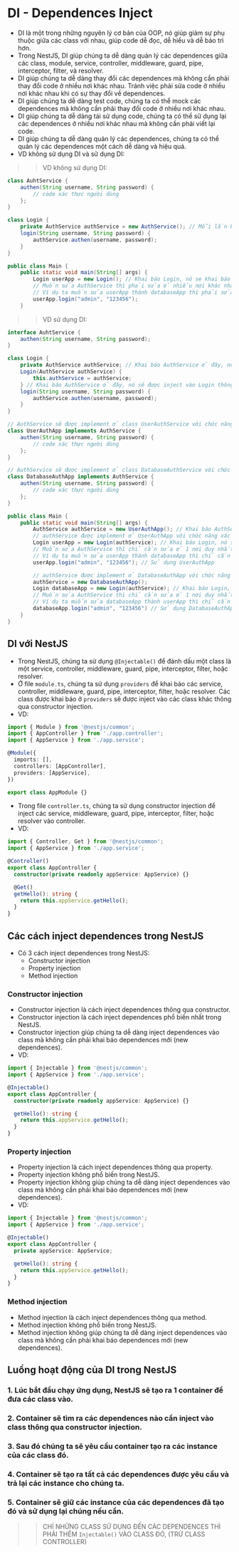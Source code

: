 # DI - Dependences Inject
- DI là một trong những nguyên lý cơ bản của OOP, nó giúp giảm sự phụ thuộc giữa các class với nhau, giúp code dễ đọc, dễ hiểu và dễ bảo trì hơn.
- Trong NestJS, DI giúp chúng ta dễ dàng quản lý các dependences giữa các class, module, service, controller, middleware, guard, pipe, interceptor, filter, và resolver.
- DI giúp chúng ta dễ dàng thay đổi các dependences mà không cần phải thay đổi code ở nhiều nơi khác nhau. Tránh việc phải sửa code ở nhiều nơi khác nhau khi có sự thay đổi về dependences.
- DI giúp chúng ta dễ dàng test code, chúng ta có thể mock các dependences mà không cần phải thay đổi code ở nhiều nơi khác nhau.
- DI giúp chúng ta dễ dàng tái sử dụng code, chúng ta có thể sử dụng lại các dependences ở nhiều nơi khác nhau mà không cần phải viết lại code.
- DI giúp chúng ta dễ dàng quản lý các dependences, chúng ta có thể quản lý các dependences một cách dễ dàng và hiệu quả.
- VD không sử dụng DI và sử dụng DI:
>> VD không sử dụng DI:
```java
class AuhtService {
    authen(String username, String password) {
        // code xác thực người dùng
    };
}

class Login {
    private AuthService authService = new AuthService(); // Mỗi lần khai báo Login thì phải khai báo AuthService mới, đây là một sự phụ thuộc giữa các class
    login(String username, String password) {
        authService.authen(username, password);
    }
}

public class Main {
    public static void main(String[] args) {
        Login userApp = new Login(); // Khai báo Login, nó se khai báo AuthService mới
        // Muốn sửa AuthService thì phải sửa ở nhiều nơi khác nhau trong code
        // Ví dụ ta muốn sửa userApp thành databaseApp thì phải sửa ở nhiều nơi khác nhau trong code, làm cho code khó bảo trì và dễ gây lỗi
        userApp.login("admin", "123456");
    }
```

>> VD sử dụng DI:
```java
interface AuhtService {
    authen(String username, String password);
}

class Login {
    private AuthService authService; // Khai báo AuthService ở đây, nó sẽ được inject vào Login thông qua constructor injection, mà không cần phải khai báo AuthService mới (new AuthService())
    Login(AuthService authService) {
        this.authService = authService;
    } // Khai báo AuthService ở đây, nó sẽ được inject vào Login thông qua constructor injection
    login(String username, String password) {
        authService.authen(username, password);
    }
} 

// AuthService sẽ được implement ở class UserAuthService với chức năng xác thực người dùng truy cập vào app
class UserAuthApp implements AuthService {
    authen(String username, String password) {
        // code xác thực người dùng
    };
}

// AuthService sẽ được implement ở class DatabaseAuthService với chức năng xác thực người dùng truy cập vào database
class DatabaseAuthApp implements AuthService {
    authen(String username, String password) {
        // code xác thực người dùng
    };
}

public class Main {
    public static void main(String[] args) {
        AuthService authService = new UserAuthApp(); // Khai báo AuthService ở đây, nó sẽ được inject vào Login thông qua constructor injection, lúc này ta có thể sử dụng UserAuthApp hoặc DatabaseAuthApp
        // authService được implement ở UserAuthApp với chức năng xác thực người dùng truy cập vào app
        Login userApp = new Login(authService); // Khai báo Login, nó se khai báo AuthService mới
        // Muốn sửa AuthService thì chỉ cần sửa ở 1 nơi duy nhất, không cần phải sửa ở nhiều nơi khác nhau trong code
        // Ví dụ ta muốn sửa userApp thành databaseApp thì chỉ cần sửa ở 1 nơi duy nhất, không cần phải sửa ở nhiều nơi khác nhau trong code
        userApp.login("admin", "123456"); // Sử dụng UserAuthApp

        // authService được implement ở DatabaseAuthApp với chức năng xác thực người dùng truy cập vào database
        authService = new DatabaseAuthApp();
        Login databaseApp = new Login(authService); // Khai báo Login, nó se khai báo AuthService mới
        // Muốn sửa AuthService thì chỉ cần sửa ở 1 nơi duy nhất, không cần phải sửa ở nhiều nơi khác nhau trong code
        // Ví dụ ta muốn sửa databaseApp thành userApp thì chỉ cần sửa ở 1 nơi duy nhất, không cần phải sửa ở nhiều nơi khác nhau trong code
        databaseApp.login("admin", "123456") // Sử dụng DatabaseAuthApp
    }
}
```

## DI với NestJS
- Trong NestJS, chúng ta sử dụng `@Injectable()` để đánh dấu một class là một service, controller, middleware, guard, pipe, interceptor, filter, hoặc resolver.
- Ở file `module.ts`, chúng ta sử dụng `providers` để khai báo các service, controller, middleware, guard, pipe, interceptor, filter, hoặc resolver. Các class được khai báo ở `providers` sẽ được inject vào các class khác thông qua constructor injection.
- VD:
```typescript
import { Module } from '@nestjs/common';
import { AppController } from './app.controller';
import { AppService } from './app.service';

@Module({
  imports: [],
  controllers: [AppController],
  providers: [AppService],
})

export class AppModule {}
```
- Trong file `controller.ts`, chúng ta sử dụng constructor injection để inject các service, middleware, guard, pipe, interceptor, filter, hoặc resolver vào controller.
- VD:
```typescript
import { Controller, Get } from '@nestjs/common';
import { AppService } from './app.service';

@Controller()
export class AppController {
  constructor(private readonly appService: AppService) {}

  @Get()
  getHello(): string {
    return this.appService.getHello();
  }
}
```

## Các cách inject dependences trong NestJS
- Có 3 cách inject dependences trong NestJS:
    + Constructor injection
    + Property injection
    + Method injection

### Constructor injection
- Constructor injection là cách inject dependences thông qua constructor.
- Constructor injection là cách inject dependences phổ biến nhất trong NestJS.
- Constructor injection giúp chúng ta dễ dàng inject dependences vào class mà không cần phải khai báo dependences mới (new dependences).
- VD:
```typescript
import { Injectable } from '@nestjs/common';
import { AppService } from './app.service';

@Injectable()
export class AppController {
  constructor(private readonly appService: AppService) {}

  getHello(): string {
    return this.appService.getHello();
  }
}
```

### Property injection
- Property injection là cách inject dependences thông qua property.
- Property injection không phổ biến trong NestJS.
- Property injection không giúp chúng ta dễ dàng inject dependences vào class mà không cần phải khai báo dependences mới (new dependences).
- VD:
```typescript
import { Injectable } from '@nestjs/common';
import { AppService } from './app.service';

@Injectable()
export class AppController {
  private appService: AppService;

  getHello(): string {
    return this.appService.getHello();
  }
}
```

### Method injection
- Method injection là cách inject dependences thông qua method.
- Method injection không phổ biến trong NestJS.
- Method injection không giúp chúng ta dễ dàng inject dependences vào class mà không cần phải khai báo dependences mới (new dependences).

## Luồng hoạt động của DI trong NestJS
### 1. Lúc bắt đầu chạy ứng dụng, NestJS sẽ tạo ra 1 container để đưa các class vào.
### 2. Container sẽ tìm ra các dependences nào cần inject vào class thông qua constructor injection.
### 3. Sau đó chúng ta sẽ yêu cầu container tạo ra các instance của các class đó.
### 4. Container sẽ tạo ra tất cả các dependences được yêu cầu và trả lại các instance cho chúng ta.
### 5. Container sẽ giữ các instance của các dependences đã tạo đó và sử dụng lại chúng nếu cần.
>> CHỈ NHỮNG CLASS SỬ DỤNG ĐẾN CÁC DEPENDENCES THÌ PHẢI THÊM `Injectable()` VÀO CLASS ĐÓ, (TRỪ CLASS CONTROLLER)